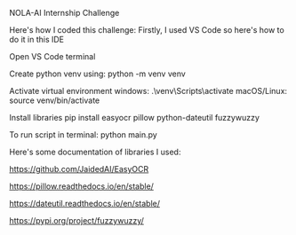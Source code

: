 NOLA-AI Internship Challenge

Here's how I coded this challenge:
Firstly, I used VS Code so here's how to do it in this IDE

Open VS Code terminal

Create python venv using:
python -m venv venv

Activate virtual environment
windows: .\venv\Scripts\activate
macOS/Linux: source venv/bin/activate

Install libraries
pip install easyocr pillow python-dateutil fuzzywuzzy

To run script in terminal:
python main.py

Here's some documentation of libraries I used:

https://github.com/JaidedAI/EasyOCR

https://pillow.readthedocs.io/en/stable/

https://dateutil.readthedocs.io/en/stable/

https://pypi.org/project/fuzzywuzzy/

